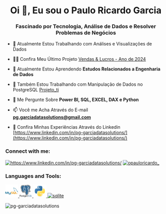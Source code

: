 <h1 align="center">Oi 👋, Eu sou o Paulo Ricardo Garcia</h1>
<h3 align="center">Fascinado por Tecnologia, Análise de Dados e Resolver Problemas de Negócios</h3>

- 🔭 Atualmente Estou Trabalhando com Análises e Visualizações de Dados
- 🧑‍💼 Confira Meu Último Projeto [Vendas & Lucros - Ano de 2024](https://github.com/pg-garciadatasolutions/Portfolio-Analise-de-Dados/blob/main/Vendas%20%26%20Lucros%20-%20Ano%20de%202024.pbix)

- 🌱 Atualmente Estou Aprendendo **Estudos Relacionados a Engenharia de Dados**

- 👯 Também Estou Trabalhando com Manipulação de Dados no PostgreSQL [Projeto_ti](https://github.com/pg-garciadatasolutions/Portfolio-Analise-de-Dados/tree/main/Case%2003%20-%20Suporte%20e%20Vendas%20TI)

- 💬 Me Pergunte Sobre **Power BI, SQL, EXCEL, DAX e Python**

- 📫 Você me Acha Através do E-mail **pg.garciadatasolutions@gmail.com**

- 📄 Confira Minhas Experiências Através do Linkedin [https://www.linkedin.com/in/pg-garciadatasolutions/](https://www.linkedin.com/in/pg-garciadatasolutions/)

<h3 align="left">Connect with me:</h3>
<p align="left">
<a href="https://www.linkedin.com/in/pg-garciadatasolutions/" target="blank"><img align="center" src="https://raw.githubusercontent.com/rahuldkjain/github-profile-readme-generator/master/src/images/icons/Social/linked-in-alt.svg" alt="https://www.linkedin.com/in/pg-garciadatasolutions/" height="30" width="40" /></a>
<a href="https://instagram.com/opauloricardo_" target="blank"><img align="center" src="https://raw.githubusercontent.com/rahuldkjain/github-profile-readme-generator/master/src/images/icons/Social/instagram.svg" alt="opauloricardo_" height="30" width="40" /></a>
</p>

<h3 align="left">Languages and Tools:</h3>
<p align="left"> <a href="https://www.mysql.com/" target="_blank" rel="noreferrer"> <img src="https://raw.githubusercontent.com/devicons/devicon/master/icons/mysql/mysql-original-wordmark.svg" alt="mysql" width="40" height="40"/> </a> <a href="https://www.postgresql.org" target="_blank" rel="noreferrer"> <img src="https://raw.githubusercontent.com/devicons/devicon/master/icons/postgresql/postgresql-original-wordmark.svg" alt="postgresql" width="40" height="40"/> </a> <a href="https://www.python.org" target="_blank" rel="noreferrer"> <img src="https://raw.githubusercontent.com/devicons/devicon/master/icons/python/python-original.svg" alt="python" width="40" height="40"/> </a> <a href="https://www.sqlite.org/" target="_blank" rel="noreferrer"> <img src="https://www.vectorlogo.zone/logos/sqlite/sqlite-icon.svg" alt="sqlite" width="40" height="40"/> </a> </p>

<p><img align="center" src="https://github-readme-stats.vercel.app/api/top-langs?username=pg-garciadatasolutions&show_icons=true&locale=en&layout=compact" alt="pg-garciadatasolutions" /></p>



<!---
- 👋 Hi, I’m @pg-garciadatasolutions
- 👀 I’m interested in ...
- 🌱 I’m currently learning ...
- 💞️ I’m looking to collaborate on ...
- 📫 How to reach me ...
- 😄 Pronouns: ...
- ⚡ Fun fact: ...


pg-garciadatasolutions/pg-garciadatasolutions is a ✨ special ✨ repository because its `README.md` (this file) appears on your GitHub profile.
You can click the Preview link to take a look at your changes.
--->
